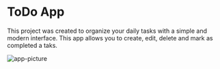 # ToDo App

This project was created to organize your daily tasks with a simple and modern interface. This app allows you to create, edit, delete and mark as completed a taks. 

![app-picture](https://user-images.githubusercontent.com/89051393/183302917-006c29a2-d906-4b37-b43b-ec0444db0a32.PNG)


